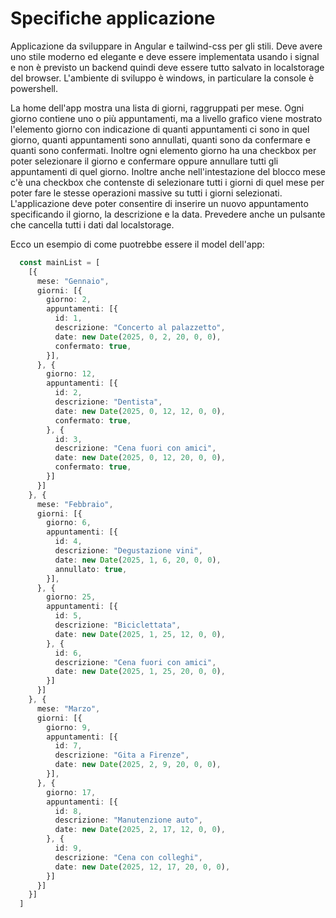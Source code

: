 # Specifiche applicazione

Applicazione da sviluppare in Angular e tailwind-css per gli stili. Deve avere uno stile moderno ed elegante e deve essere implementata usando i signal e non è previsto un backend quindi deve essere tutto salvato in localstorage del browser.
L'ambiente di sviluppo è windows, in particulare la console è powershell.

La home dell'app mostra una lista di giorni, raggruppati per mese. Ogni giorno contiene uno o più appuntamenti, ma a livello grafico viene mostrato l'elemento giorno con indicazione di quanti appuntamenti ci sono in quel giorno, quanti appuntamenti sono annullati, quanti sono da confermare e quanti sono confermati. Inoltre ogni elemento giorno ha una checkbox per poter selezionare il giorno e confermare oppure annullare tutti gli appuntamenti di quel giorno. Inoltre anche nell'intestazione del blocco mese c'è una checkbox che contenste di selezionare tutti i giorni di quel mese per poter fare le stesse operazioni massive su tutti i giorni selezionati.
L'applicazione deve poter consentire di inserire un nuovo appuntamento specificando il giorno, la descrizione e la data.
Prevedere anche un pulsante che cancella tutti i dati dal localstorage.

Ecco un esempio di come puotrebbe essere il model dell'app:
```ts
  const mainList = [
    [{
      mese: "Gennaio",
      giorni: [{
        giorno: 2,
        appuntamenti: [{
          id: 1,
          descrizione: "Concerto al palazzetto",
          date: new Date(2025, 0, 2, 20, 0, 0),
          confermato: true,
        }],
      }, {
        giorno: 12,
        appuntamenti: [{
          id: 2,
          descrizione: "Dentista",
          date: new Date(2025, 0, 12, 12, 0, 0),
          confermato: true,
        }, {
          id: 3,
          descrizione: "Cena fuori con amici",
          date: new Date(2025, 0, 12, 20, 0, 0),
          confermato: true,
        }]
      }]
    }, {
      mese: "Febbraio",
      giorni: [{
        giorno: 6,
        appuntamenti: [{
          id: 4,
          descrizione: "Degustazione vini",
          date: new Date(2025, 1, 6, 20, 0, 0),
          annullato: true,
        }],
      }, {
        giorno: 25,
        appuntamenti: [{
          id: 5,
          descrizione: "Biciclettata",
          date: new Date(2025, 1, 25, 12, 0, 0),
        }, {
          id: 6,
          descrizione: "Cena fuori con amici",
          date: new Date(2025, 1, 25, 20, 0, 0),
        }]
      }]
    }, {
      mese: "Marzo",
      giorni: [{
        giorno: 9,
        appuntamenti: [{
          id: 7,
          descrizione: "Gita a Firenze",
          date: new Date(2025, 2, 9, 20, 0, 0),
        }],
      }, {
        giorno: 17,
        appuntamenti: [{
          id: 8,
          descrizione: "Manutenzione auto",
          date: new Date(2025, 2, 17, 12, 0, 0),
        }, {
          id: 9,
          descrizione: "Cena con colleghi",
          date: new Date(2025, 12, 17, 20, 0, 0),
        }]
      }]
    }]
  ]
```
